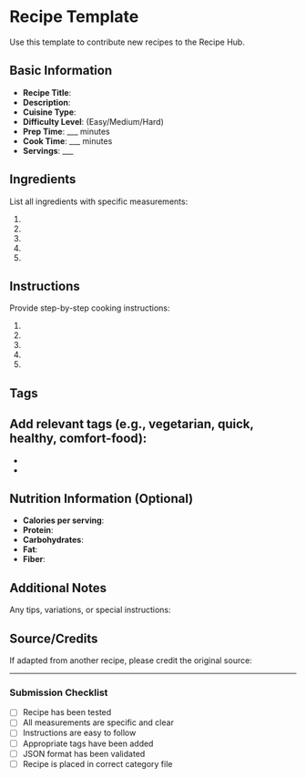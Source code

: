 # Recipe Template

Use this template to contribute new recipes to the Recipe Hub.

## Basic Information
- **Recipe Title**: 
- **Description**: 
- **Cuisine Type**: 
- **Difficulty Level**: (Easy/Medium/Hard)
- **Prep Time**: ___ minutes
- **Cook Time**: ___ minutes
- **Servings**: ___

## Ingredients
List all ingredients with specific measurements:

1. 
2. 
3. 
4. 
5. 

## Instructions
Provide step-by-step cooking instructions:

1. 
2. 
3. 
4. 
5. 

## Tags
Add relevant tags (e.g., vegetarian, quick, healthy, comfort-food):
- 
- 
- 

## Nutrition Information (Optional)
- **Calories per serving**: 
- **Protein**: 
- **Carbohydrates**: 
- **Fat**: 
- **Fiber**: 

## Additional Notes
Any tips, variations, or special instructions:

## Source/Credits
If adapted from another recipe, please credit the original source:

---

### Submission Checklist
- [ ] Recipe has been tested
- [ ] All measurements are specific and clear
- [ ] Instructions are easy to follow
- [ ] Appropriate tags have been added
- [ ] JSON format has been validated
- [ ] Recipe is placed in correct category file